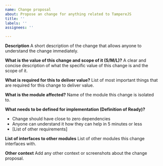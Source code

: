 ```yaml
---
name: Change proposal
about: Propose an change for anything related to TampereJS
title: ''
labels: ''
assignees: ''

---
```


**Description**
A short description of the change that allows anyone to understand the change immediately.

**What is the value of this change and scope of it (S/M/L)?**
A clear and concise description of what the specific value of this change is and the scope of it.

**What is required for this to deliver value?**
List of most important things that are required for this change to deliver value.

**What is the module affected?**
Name of the module this change is isolated to.

**What needs to be defined for implementation (Definition of Ready)?**
- Change should have close to zero dependencies
- Anyone can understand it how they can help in 5 minutes or less
- [List of other requirements]

**List of interfaces to other modules**
List of other modules this change interfaces with.

**Other context**
Add any other context or screenshots about the change proposal.
